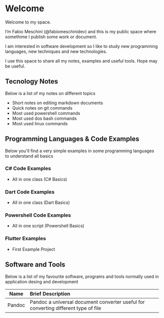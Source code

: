 # Welcome

Welcome to my space.

I’m Fabio Meschini (@fabiomeschinidev) and this is my public space where somethime I publish some work or document. 

I am interested in software development so I like to study new programming languages, new techniques and new technologies.  

  I use this space to share all my notes, examples and useful tools. Hope may be useful.

## Tecnology Notes
Below is a list of my notes on different topics 

- Short notes on editing markdown documents
- Quick notes on git commands 
- Most used powershell commands  
- Most used dos bash commands 
- Most used linux commands  

## Programming Languages & Code Examples
Below you'll find a very simple examples in some programming languages to understand all basics

### C# Code Examples
- All in one class (C# Basics)

### Dart Code Examples
- All in one class (Dart Basics)

### Powershell Code Examples
- All in one script (Powershell Basics)

### Flutter Examples
- First Example Project

## Software and Tools
Below is a list of my favourite software, programs and tools normally used in application desing and development

|Name                          |Brief Description                                                            |
|:----------------------------:|:---------------------------------------------------------------------------------------|
|Pandoc                        |Pandoc a universal document converter useful for converting different type of file 

<!---
fabiomeschinidev/fabiomeschinidev is a ✨ special ✨ repository because its `README.md` (this file) appears on your GitHub profile.
You can click the Preview link to take a look at your changes.
--->
